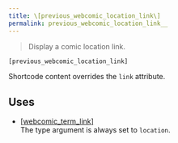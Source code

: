 ```yaml
---
title: \[previous_webcomic_location_link\]
permalink: previous_webcomic_location_link__
---
```


> Display a comic location link.

```php
[previous_webcomic_location_link]
```

Shortcode content overrides the `link` attribute.

## Uses
- [[webcomic_term_link]](webcomic_term_link__)  
The type argument is always set to `location`.
